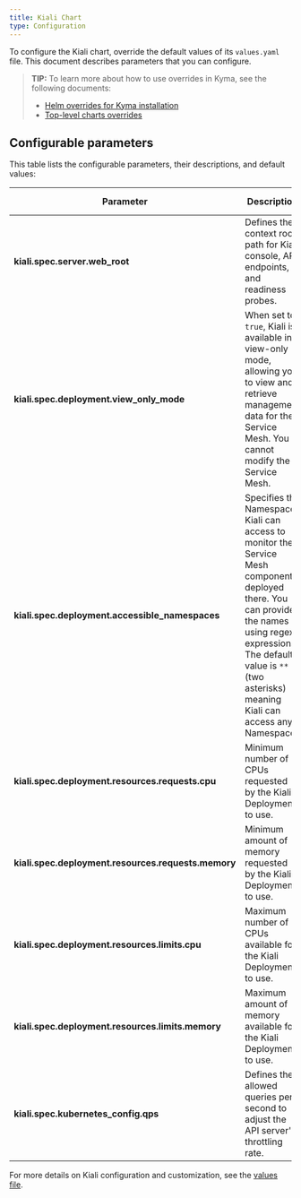 ```yaml
---
title: Kiali Chart
type: Configuration
---
```


To configure the Kiali chart, override the default values of its `values.yaml` file. This document describes parameters that you can configure.

>**TIP:** To learn more about how to use overrides in Kyma, see the following documents:
>* [Helm overrides for Kyma installation](/root/kyma/#configuration-helm-overrides-for-kyma-installation)
>* [Top-level charts overrides](/root/kyma/#configuration-helm-overrides-for-kyma-installation-top-level-charts-overrides)

## Configurable parameters

This table lists the configurable parameters, their descriptions, and default values:

| Parameter | Description | Default value |
|-----------|-------------|---------------|
| **kiali.spec.server.web_root** | Defines the context root path for Kiali console, API endpoints, and readiness probes. | `/` |
| **kiali.spec.deployment.view_only_mode** | When set to `true`, Kiali is available in view-only mode, allowing you to view and retrieve management data for the Service Mesh. You cannot modify the Service Mesh.  | `true` |
| **kiali.spec.deployment.accessible_namespaces** | Specifies the Namespaces Kiali can access to monitor the Service Mesh components deployed there. You can provide the names using regex expressions. The default value is `**`(two asterisks) meaning Kiali can access any Namespace. | `**` |
| **kiali.spec.deployment.resources.requests.cpu** | Minimum number of CPUs requested by the Kiali Deployment to use. | `10m` |
| **kiali.spec.deployment.resources.requests.memory** | Minimum amount of memory requested by the Kiali Deployment to use. | `20Mi` |
| **kiali.spec.deployment.resources.limits.cpu** | Maximum number of CPUs available for the Kiali Deployment to use. | `100m` |
| **kiali.spec.deployment.resources.limits.memory** | Maximum amount of memory available for the Kiali Deployment to use. | `100Mi` |
| **kiali.spec.kubernetes_config.qps** | Defines the allowed queries per second to adjust the API server's throttling rate. | `50` |

For more details on Kiali configuration and customization, see the [values file](https://github.com/kyma-project/kyma/blob/master/resources/kiali/values.yaml).
